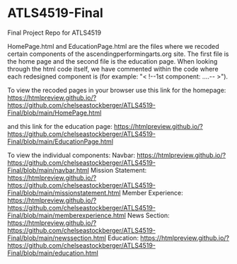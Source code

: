 # ATLS4519-Final
Final Project Repo for ATLS4519 

HomePage.html and EducationPage.html are the files where we recoded certain components of the ascendingperformingarts.org site. The first file is the home page and the second file is the education page. When looking through the html code itself, we have commented within the code where each redesigned component is (for example: "< !--1st component: ....-- >").

To view the recoded pages in your browser use this link for the homepage: https://htmlpreview.github.io/?https://github.com/chelseastockberger/ATLS4519-Final/blob/main/HomePage.html

and this link for the education page: https://htmlpreview.github.io/?https://github.com/chelseastockberger/ATLS4519-Final/blob/main/EducationPage.html

To view the individual components: 
Navbar: https://htmlpreview.github.io/?https://github.com/chelseastockberger/ATLS4519-Final/blob/main/navbar.html
Mission Statement: https://htmlpreview.github.io/?https://github.com/chelseastockberger/ATLS4519-Final/blob/main/missionstatement.html
Member Experience: https://htmlpreview.github.io/?https://github.com/chelseastockberger/ATLS4519-Final/blob/main/memberexperience.html
News Section: https://htmlpreview.github.io/?https://github.com/chelseastockberger/ATLS4519-Final/blob/main/newssection.html
Education: https://htmlpreview.github.io/?https://github.com/chelseastockberger/ATLS4519-Final/blob/main/education.html
